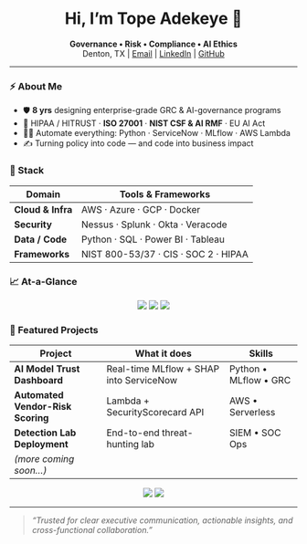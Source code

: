 <h1 align="center">Hi, I’m Tope Adekeye 👋</h1>

<p align="center">
  <b>Governance • Risk • Compliance • AI Ethics</b><br>
  Denton, TX&nbsp;|&nbsp;<a href="mailto:adekeyetopeaiexpert@gmail.com">Email</a>&nbsp;|&nbsp;<a href="https://www.linkedin.com/in/your-linkedin-slug">LinkedIn</a>&nbsp;|&nbsp;<a href="https://github.com/Tope-Adekeye">GitHub</a>
</p>

---

### ⚡  About Me
- 🛡️ **8 yrs** designing enterprise-grade GRC & AI-governance programs  
- 🏥 HIPAA / HITRUST · **ISO 27001** · **NIST CSF & AI RMF** · EU AI Act  
- 🧑‍💻 Automate everything: Python · ServiceNow · MLflow · AWS Lambda  
- ✍️ Turning policy into code — and code into business impact  

### 🔧  Stack
| Domain | Tools & Frameworks |
|--------|--------------------|
| **Cloud & Infra** | AWS · Azure · GCP · Docker |
| **Security** | Nessus · Splunk · Okta · Veracode |
| **Data / Code** | Python · SQL · Power BI · Tableau |
| **Frameworks** | NIST 800-53/37 · CIS · SOC 2 · HIPAA |

### 📈  At-a-Glance
<p align="center">
  <img src="https://github-readme-stats.vercel.app/api?username=Tope-Adekeye&show_icons=true" />
  <img src="https://github-readme-streak-stats.herokuapp.com/?user=Tope-Adekeye" />
  <img src="https://visitor-badge.laobi.icu/badge?page_id=Tope-Adekeye.Tope-Adekeye" />
</p>

### 🚀  Featured Projects
| Project | What it does | Skills |
|---------|--------------|--------|
| **AI Model Trust Dashboard** | Real-time MLflow + SHAP into ServiceNow | Python • MLflow • GRC |
| **Automated Vendor-Risk Scoring** | Lambda + SecurityScorecard API | AWS • Serverless |
| **Detection Lab Deployment** | End-to-end threat-hunting lab | SIEM • SOC Ops |
| _(more coming soon…)_ |

<p align="center">
  <!-- These repo cards will render once the projects are imported -->
  <img src="https://github-readme-stats.vercel.app/api/pin/?username=Tope-Adekeye&repo=incident-response-playbooks" />
  <img src="https://github-readme-stats.vercel.app/api/pin/?username=Tope-Adekeye&repo=DetectionLab" />
</p>

---

> *“Trusted for clear executive communication, actionable insights, and cross-functional collaboration.”*
